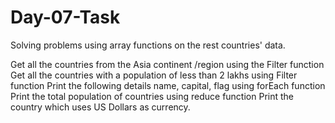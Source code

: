 # Day-07-Task
Solving problems using array functions on the rest countries' data.

Get all the countries from the Asia continent /region using the Filter function
Get all the countries with a population of less than 2 lakhs using Filter function
Print the following details name, capital, flag using forEach function
Print the total population of countries using reduce function
Print the country which uses US Dollars as currency.

